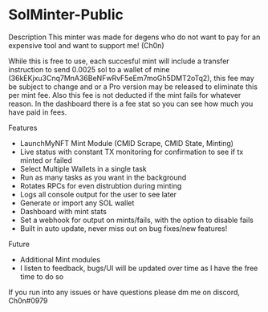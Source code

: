 # SolMinter-Public
Description
This minter was made for degens who do not want to pay for an expensive tool and want to support me! (Ch0n)

While this is free to use, each succesful mint will include a transfer instruction to send 0.0025 sol to a wallet of mine (36kEKjxu3Cnq7MnA36BeNFwRvF5eEm7moGh5DMT2oTq2), this fee may be subject to change and or a Pro version may be released to eliminate this per mint fee. Also this fee is not deducted if the mint fails for whatever reason. In the dashboard there is a fee stat so you can see how much you have paid in fees.

Features
- LaunchMyNFT Mint Module (CMID Scrape, CMID State, Minting)
- Live status with constant TX monitoring for confirmation to see if tx minted or failed
- Select Multiple Wallets in a single task
- Run as many tasks as you want in the background
- Rotates RPCs for even distrubtion during minting
- Logs all console output for the user to see later
- Generate or import any SOL wallet
- Dashboard with mint stats
- Set a webhook for output on mints/fails, with the option to disable fails
- Built in auto update, never miss out on bug fixes/new features!


Future
- Additional Mint modules
- I listen to feedback, bugs/UI will be updated over time as I have the free time to do so


If you run into any issues or have questions please dm me on discord, Ch0n#0979

